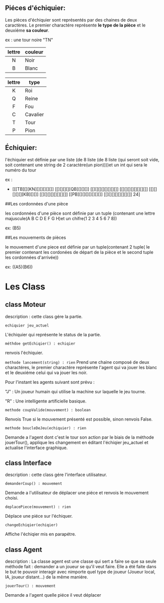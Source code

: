 
## Piéces d'échiquier:

Les pièces d'échiquier sont représentés par des chaines de deux caractères. Le premier charactére représente **le type de la pièce** et le deuxiéme **sa couleur**.

ex : une tour noire "TN"

|lettre|couleur|
|:----:|-------|
|N     |Noir   |
|B     |Blanc  |

|lettre | type    |
|:-----:|---------|
| K	| Roi     |
| Q	| Reine  |
| F	| Fou     |
| C	| Cavalier|
| T     | Tour    |
| P	| Pion    |

## Échiquier:
l'échiquier est définie par une liste (de 8 liste (de 8 liste (qui seront soit vide, soit contenant une string de 2 caractère(un pion))))et un int qui sera le numéro du tour   

ex :
- \[[[TB][][KN][][][][][]] [[][][][][QB][][][]] [[][][][][][][][]] [[][][][][][][][]] [[][][][][][KB][][]] [[][][][][][][][]] [[PB][][][][][][][]] [[][][][][][][][]] 24\]


##Les cordonnées d'une pièce

les cordonnées d'une pièce sont définie par un tuple (contenant une lettre majuscule(A  B  C  D  E  F  G  H)et un chifre(1  2  3  4  5  6  7  8))

ex:
(B5)

##Les mouvements de pièces

le mouvement d'une piece est définie par un tuple(contenant 2 tuple( le premier contenant les cordonées de départ de la pièce et le second tuple les cordonnées d'arrivée))

ex:
((A5)(B6))


# Les Class
## class Moteur

description : cette class gére la partie.

```echiquier jeu_actuel```

L'échiquier qui représente le status de la partie.


```méthdoe getEchiqier() : echiqier```

renvois l'échiquier.

```methode lancement(string) : rien``` 
	Prend une chaine composé de deux charactéres, le premier charactére représente l'agent qui va jouer les blanc et le deuxiéme celui qui va jouer les noir.

Pour l'instant les agents suivant sont prévu :

"J" : Un joueur humain qui utilise la machine sur laquelle le jeu tourne.

"R" : Une intelligente artificielle basique.

```methode coupValide(mouvement) : boolean```

Renvois True si le mouvement présenté est possible, sinon renvois False.

```methode boucleDeJeu(echiquier) : rien```

Demande a l'agent dont c'est le tour son action par le biais de la méthode jouerTour(), applique les changement en éditant l'échiqier jeu_actuel et actualise l'interface graphique.


## class Interface
	
description : cette class gére l'interface utilisateur.

	
```demanderCoup() : mouvement```

Demande a l'utilisateur de déplacer une piéce et renvois le mouvement choisi.


```deplacePiece(mouvement) : rien``` 

Déplace une piéce sur l'échiquer.

```changeEchiqier(echiqier)```

Affiche l'échiqier mis en parapétre.

## class Agent

description : La classe agent est une classe qui sert a faire se que sa seule méthode fait : demander a un joueur se qu'il veut faire. Elle a été faite dans le but te pouvoir interagir avec nimporte quel type de joueur (Joueur local, IA, joueur distant...) de la même maniére.

```jouerTour() : mouvement```

Demande a l'agent quelle piéce il veut déplacer
